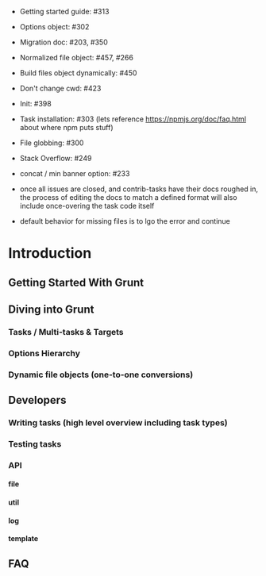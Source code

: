 * Getting started guide: #313
* Options object: #302
* Migration doc: #203, #350
* Normalized file object: #457, #266
* Build files object dynamically: #450
* Don't change cwd: #423
* Init: #398
* Task installation: #303 (lets reference https://npmjs.org/doc/faq.html about where npm puts stuff)
* File globbing: #300
* Stack Overflow: #249
* concat / min banner option: #233
* once all issues are closed, and contrib-tasks have their docs roughed in, the process of editing the docs to match a defined format will also include once-overing the task code itself

* default behavior for missing files is to lgo the error and continue


# Introduction

## Getting Started With Grunt

## Diving into Grunt

### Tasks / Multi-tasks & Targets
### Options Hierarchy
### Dynamic file objects (one-to-one conversions)

## Developers
### Writing tasks (high level overview including task types)
### Testing tasks
### API
#### file
#### util
#### log
#### template

## FAQ